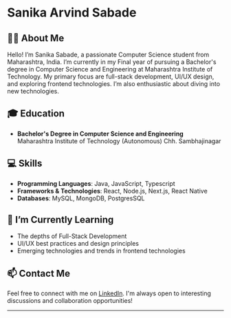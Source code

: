 # Sanika Arvind Sabade 

## 🙍‍♀️ About Me

Hello! I’m Sanika Sabade, a passionate Computer Science student from Maharashtra, India. I’m currently in my Final year of pursuing a Bachelor's degree in Computer Science and Engineering at Maharashtra Institute of Technology. My primary focus are full-stack development, UI/UX design, and exploring frontend technologies. I’m also enthusiastic about diving into new technologies.

## 🎓 Education

- **Bachelor's Degree in Computer Science and Engineering**  
  Maharashtra Institute of Technology (Autonomous) Chh. Sambhajinagar

## 💻 Skills

- **Programming Languages**: Java, JavaScript, Typescript
- **Frameworks & Technologies**: React, Node.js, Next.js, React Native 
- **Databases**: MySQL, MongoDB, PostgresSQL

## 🌱 I’m Currently Learning

- The depths of Full-Stack Development
- UI/UX best practices and design principles
- Emerging technologies and trends in frontend technologies

## 📫 Contact Me

Feel free to connect with me on [LinkedIn](www.linkedin.com/in/sanika-sabade-2b0696261). I'm always open to interesting discussions and collaboration opportunities!

---
